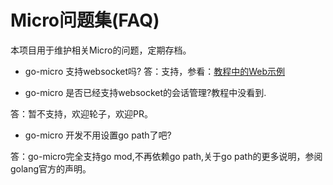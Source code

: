 # Micro问题集(FAQ)

本项目用于维护相关Micro的问题，定期存档。

+ go-micro 支持websocket吗?
答：支持，参看：[教程中的Web示例](https://github.com/micro-in-cn/tutorials/tree/master/examples/basic-practices/micro-api/web)

+ go-micro 是否已经支持websocket的会话管理?教程中没看到.

答：暂不支持，欢迎轮子，欢迎PR。

+ go-micro 开发不用设置go path了吧?

答：go-micro完全支持go mod,不再依赖go path,关于go path的更多说明，参阅golang官方的声明。
